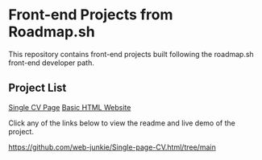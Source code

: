 # Front-end Projects from Roadmap.sh
This repository contains front-end projects built following the roadmap.sh front-end developer path.
## Project List
[Single CV Page](https://roadmap.sh/projects/single-page-cv)
[Basic HTML Website](https://roadmap.sh/projects/basic-html-website)

Click any of the links below to view the readme and live demo of the project.

https://github.com/web-junkie/Single-page-CV.html/tree/main
